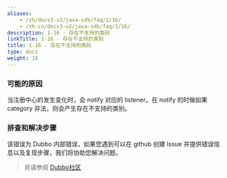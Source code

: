 ```yaml
---
aliases:
    - /zh/docs3-v2/java-sdk/faq/1/16/
    - /zh-cn/docs3-v2/java-sdk/faq/1/16/
description: 1-16 - 存在不支持的类别
linkTitle: 1-16 - 存在不支持的类别
title: 1-16 - 存在不支持的类别
type: docs
weight: 16
---
```







### 可能的原因
 当注册中心的发生变化时，会 notify 对应的 listener。在 notify 的时候如果 category 非法，则会产生存在不支持的类别。


### 排查和解决步骤
 该错误为 Dubbo 内部错误，如果您遇到可以在 github 创建 Issue 并提供错误信息以及复现步骤，我们将协助您解决问题。


> 另请参阅 
[Dubbo社区](https://github.com/apache/dubbo)